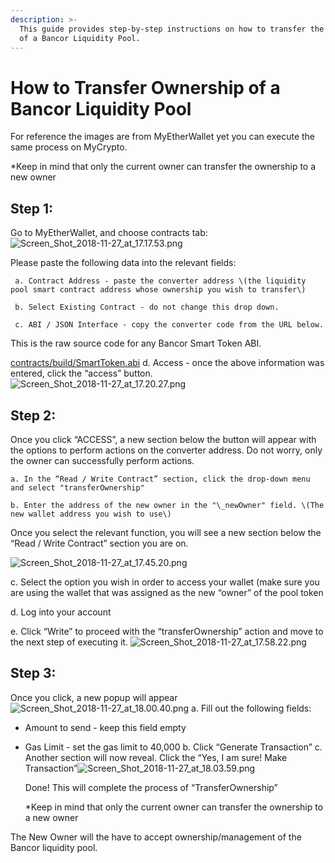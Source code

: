 ```yaml
---
description: >-
  This guide provides step-by-step instructions on how to transfer the ownership
  of a Bancor Liquidity Pool.
---
```


# How to Transfer Ownership of a Bancor Liquidity Pool

For reference the images are from MyEtherWallet yet you can execute the same process on MyCrypto.

\*Keep in mind that only the current owner can transfer the ownership to a new owner

## Step 1:

Go to MyEtherWallet, and choose contracts tab:![Screen\_Shot\_2018-11-27\_at\_17.17.53.png](https://support.bancor.network/hc/article_attachments/360015997132/Screen_Shot_2018-11-27_at_17.17.53.png)

Please paste the following data into the relevant fields:

```text
 a. Contract Address - paste the converter address \(the liquidity pool smart contract address whose ownership you wish to transfer\)

 b. Select Existing Contract - do not change this drop down.

 c. ABI / JSON Interface - copy the converter code from the URL below. 
```

This is the raw source code for any Bancor Smart Token ABI.

[contracts/build/SmartToken.abi](contracts/build/SmartToken.abi) d. Access - once the above information was entered, click the “access” button.  
![Screen\_Shot\_2018-11-27\_at\_17.20.27.png](https://support.bancor.network/hc/article_attachments/360015997292/Screen_Shot_2018-11-27_at_17.20.27.png)

## Step 2:

Once you click “ACCESS”, a new section below the button will appear with the options to perform actions on the converter address. Do not worry, only the owner can successfully perform actions.

```text
a. In the “Read / Write Contract” section, click the drop-down menu and select "transferOwnership" 

b. Enter the address of the new owner in the "\_newOwner" field. \(The new wallet address you wish to use\)
```

Once you select the relevant function, you will see a new section below the “Read / Write Contract” section you are on.

![Screen\_Shot\_2018-11-27\_at\_17.45.20.png](https://support.bancor.network/hc/article_attachments/360015999472/Screen_Shot_2018-11-27_at_17.45.20.png)

c. Select the option you wish in order to access your wallet \(make sure you are using the wallet that was assigned as the new “owner” of the pool token

d. Log into your account

e. Click “Write” to proceed with the “transferOwnership” action and move to the next step of executing it. ![Screen\_Shot\_2018-11-27\_at\_17.58.22.png](https://support.bancor.network/hc/article_attachments/360016044511/Screen_Shot_2018-11-27_at_17.58.22.png)

## Step 3:

Once you click, a new popup will appear![Screen\_Shot\_2018-11-27\_at\_18.00.40.png](https://support.bancor.network/hc/article_attachments/360015999832/Screen_Shot_2018-11-27_at_18.00.40.png) a. Fill out the following fields:

* Amount to send - keep this field empty
* Gas Limit - set the gas limit to 40,000 b. Click “Generate Transaction” c. Another section will now reveal. Click the “Yes, I am sure! Make Transaction”![Screen\_Shot\_2018-11-27\_at\_18.03.59.png](https://support.bancor.network/hc/article_attachments/360016044871/Screen_Shot_2018-11-27_at_18.03.59.png)

  Done! This will complete the process of “TransferOwnership”

  \*Keep in mind that only the current owner can transfer the ownership to a new owner

The New Owner will the have to accept ownership/management of the Bancor liquidity pool.

